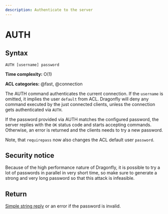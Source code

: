 ```yaml
---
description: Authenticate to the server
---
```


# AUTH

## Syntax

    AUTH [username] password

**Time complexity:** O(1)

**ACL categories:** @fast, @connection

The AUTH command authenticates the current connection. If the `username` is omitted, it implies the user `default` from ACL. Dragonfly will deny any command executed by the just
connected clients, unless the connection gets authenticated via `AUTH`.

If the password provided via AUTH matches the configured password, the server replies with the `OK` status code and starts accepting commands. Otherwise, an error is returned and the clients needs to try a new password.

Note, that `requirepass` now also changes the ACL default user `password`.

## Security notice

Because of the high performance nature of Dragonfly, it is possible to try
a lot of passwords in parallel in very short time, so make sure to generate a
strong and very long password so that this attack is infeasible.

## Return

[Simple string reply](https://redis.io/docs/reference/protocol-spec/#simple-strings) or an error if the password is invalid.
